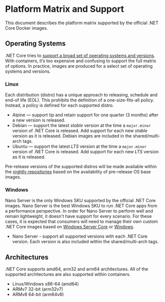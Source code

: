 # Platform Matrix and Support

This document describes the platform matrix supported by the official .NET Core Docker images.

## Operating Systems

.NET Core tries to [support a broad set of operating systems and versions](https://github.com/dotnet/core/blob/master/os-lifecycle-policy.md). With containers, it’s too expensive and confusing to support the full matrix of options. In practice, images are produced for a select set of operating systems and versions.

### Linux

Each distribution (distro) has a unique approach to releasing, schedule and end-of life (EOL). This prohibits the definition of a one-size-fits-all policy. Instead, a policy is defined for each supported distro.

- Alpine — support tip and retain support for one quarter (3 months) after a new version is released.
- Debian — support the latest *stable* version at the time a `major.minor` version of .NET Core is released.  Add support for each new *stable* version as it is released.  Debian images are included in the shared/multi-arch tags.
- Ubuntu — support the latest *LTS* version at the time a `major.minor` version of .NET Core is released.  Add support for each new *LTS* version as it is released.

Pre-release versions of the supported distros will be made available within the [nightly repositories](https://hub.docker.com/_/microsoft-dotnet-core-nightly) based on the availability of pre-release OS base images.

### Windows

Nano Server is the only Windows SKU supported by the official .NET Core images.  Nano Server is the best Windows SKU to run .NET Core apps from a performance perspective.  In order for Nano Server to perform well and remain lightweight, it doesn't have support for every scenario.  For these cases, it is expected that consumers will need to manage their own custom .NET Core images based on [Windows Server Core](https://hub.docker.com/_/microsoft-windows-servercore) or [Windows](https://hub.docker.com/_/microsoft-windows).

- Nano Server - support all supported versions with each .NET Core version.  Each version is also included within the shared/multi-arch tags.

## Architectures

.NET Core supports amd64, arm32 and arm64 architectures.  All of the supported architectures are also supported within containers.

- Linux/Windows x86-64 (amd64)
- ARMv7 32-bit (arm32v7)
- ARMv8 64-bit (arm64v8)
